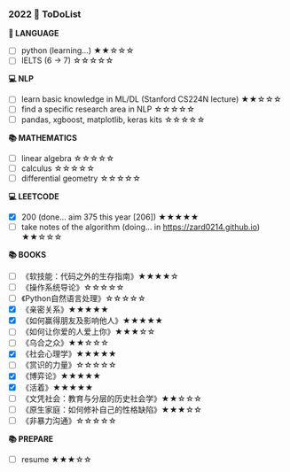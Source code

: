 ### 2022  🚩 ToDoList

**📰 LANGUAGE**

* [ ] python (learning...) ★★☆☆☆
* [ ] IELTS (6 -> 7) ☆☆☆☆☆

**💻 NLP**

* [ ] learn basic knowledge in ML/DL (Stanford CS224N lecture) ★★☆☆☆
* [ ] find a specific research area in NLP ☆☆☆☆☆
* [ ] pandas, xgboost, matplotlib, keras kits  ☆☆☆☆☆

**📚 MATHEMATICS**

* [ ] linear algebra ☆☆☆☆☆
* [ ] calculus ☆☆☆☆☆
* [ ] differential geometry ☆☆☆☆☆ 

**💻 LEETCODE**

* [x] 200 (done... aim 375 this year [206]) ★★★★★
* [ ] take notes of the algorithm (doing... in https://zard0214.github.io) ★★☆☆☆

**📚 BOOKS**

* [ ] 《软技能：代码之外的生存指南》★★★★☆
* [ ] 《操作系统导论》☆☆☆☆☆
* [ ] 《Python自然语言处理》☆☆☆☆☆
* [x] 《亲密关系》★★★★★
* [x] 《如何赢得朋友及影响他人》★★★★★
* [ ] 《如何让你爱的人爱上你》★★★☆☆
* [ ] 《乌合之众》★★☆☆☆
* [x] 《社会心理学》★★★★★
* [ ] 《赏识的力量》☆☆☆☆☆
* [x] 《博弈论》★★★★★
* [x] 《活着》★★★★★
* [ ] 《文凭社会：教育与分层的历史社会学》★★☆☆☆
* [ ] 《原生家庭：如何修补自己的性格缺陷》★★★☆☆
* [ ] 《非暴力沟通》☆☆☆☆☆

**📚 PREPARE**

* [ ] resume ★★★☆☆


